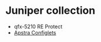 # Juniper collection
* qfx-5210 RE Protect
* [Apstra Configlets](https://github.com/pertoft/juniper/tree/main/configlets)

